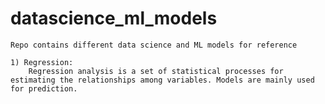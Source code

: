 # datascience_ml_models

    Repo contains different data science and ML models for reference

    1) Regression:
        Regression analysis is a set of statistical processes for estimating the relationships among variables. Models are mainly used for prediction.

